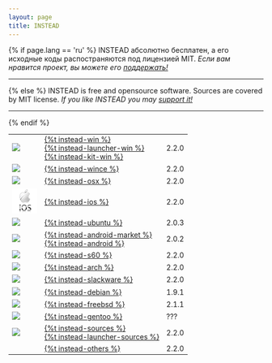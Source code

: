 ```yaml
---
layout: page
title: INSTEAD
---
```

{% if page.lang == 'ru' %}
INSTEAD абсолютно бесплатен, а его исходные коды распостраняются под лицензией MIT.
*Если вам нравится проект, вы можете его [поддержать!](/ru/donate)*
- - - - -

{% else %}
INSTEAD is free and opensource software. Sources are covered by MIT license.
*If you like INSTEAD you may [support it!](/en/donate)*
- - - - -

{% endif %}
<table class='download' align="center">

<tr>
<td><img src="/images/win_logo.png"/></td>
<td>
<a href="http://downloads.sourceforge.net/project/instead/instead/2.2.0/instead-2.2.0.exe">{%t instead-win %}</a><br>
<a href="http://instead-launcher.googlecode.com/files/instead-launcher-0.6.1.exe">{%t instead-launcher-win %}</a><br>
<a href="http://downloads.sourceforge.net/project/instead/instead/2.2.0/instead-kit-2.2.0.exe">{%t instead-kit-win %}<a>
</td>
<td>2.2.0</td>
</tr>

<tr>
<td><img src="/images/windows_mobile_logo.png"/></td>
<td><a href="http://downloads.sourceforge.net/project/instead/instead/2.2.0/instead-2.2.0-wince.zip">{%t instead-wince %}</a></td>
<td>2.2.0</td>
</tr>


<tr>
<td><img src="/images/mac_logo.png"/></td>
<td><a href="http://downloads.sourceforge.net/project/instead/instead/2.2.0/Instead-2.2.0.dmg">{%t instead-osx %}</a></td>
<td>2.2.0</td>
</tr>

<tr>
<td><img src="/images/ios_logo.png"/></td>
<td><a href="http://downloads.sourceforge.net/project/instead/instead/2.2.0/INSTEAD-2.2.0.ipa">{%t instead-ios %}</a></td>
<td>2.2.0</td>
</tr>

<tr>
<td><img src="/images/ubuntu_logo.png"/></td>
<td><a href="http://launchpad.net/~instead/+archive/ppa">{%t instead-ubuntu %}</a></td>
<td>2.0.3</td>
</tr>

<tr>
<td><img src="/images/android_logo.png"/></td>
<td><a href="http://market.android.com/details?id=com.silentlexx.instead">{%t instead-android-market %}</a><br>
<a href="http://downloads.sourceforge.net/project/instead/instead/2.0.2/instead-2.0.2.2-nonmarket.apk">{%t instead-android %}</a></td>
<td>2.0.2</td>
</tr>

<tr>
<td><img src="/images/s60_logo.png"/></td>
<td><a href="http://downloads.sourceforge.net/project/instead/instead/2.2.0/instead-2.2.0.sis">{%t instead-s60 %}</a></td>
<td>2.2.0</td>
</tr>

<tr>
<td><img src="/images/arch_logo.png"/></td>
<td><a href="http://www.archlinux.org/packages/community/x86_64/instead/">{%t instead-arch %}</a></td>
<td>2.2.0</td>
</tr>

<tr>
<td><img src="/images/slackware_logo.png"/></td>
<td><a href="http://slackbuilds.org/repository/14.1/games/instead/">{%t instead-slackware %}</a></td>
<td>2.2.0</td>
</tr>

<tr>
<td><img src="/images/debian_logo.png"/></td>
<td><a href="https://packages.debian.org/unstable/instead">{%t instead-debian %}</a></td>
<td>1.9.1</td>
</tr>

<tr>
<td><img src="/images/freebsd_logo.png"/></td>
<td><a href="http://svnweb.freebsd.org/ports/head/games/instead/">{%t instead-freebsd %}</a></td>
<td>2.1.1</td>
</tr>

<tr>
<td><img src="/images/gentoo_logo.png"/></td>
<td><a href="http://instead.syscall.ru/wiki/ru/install/gentoo">{%t instead-gentoo %}</a></td>
<td>???</td>
</tr>

<tr>
<td><img src="/images/sources_logo.png"/></td>
<td><a href="http://downloads.sourceforge.net/project/instead/instead/2.2.0/instead_2.2.0.tar.gz">{%t instead-sources %}</a><br>
<a href="http://instead-launcher.googlecode.com/files/instead-launcher_0.6.1.tar.gz">{%t instead-launcher-sources %}</a></td>
<td>2.2.0</td>
</tr>

<tr>
<td></td>
<td><a href="http://sourceforge.net/projects/instead/files/instead/2.2.0/">{%t instead-others %}</td>
<td>2.2.0</td>
</tr>
</table>
